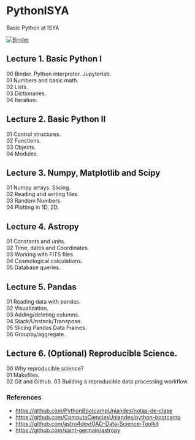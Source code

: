 # PythonISYA
Basic Python at ISYA


[![Binder](https://mybinder.org/badge.svg)](https://mybinder.org/v2/gh/AndeanROAD/PythonISYA/master?urlpath=lab)


## Lecture 1. Basic Python I

00 Binder. Python interpreter. Jupyterlab.  
01 Numbers and basic math.  
02 Lists.  
03 Dictionaries.  
04 Iteration.  

## Lecture 2. Basic Python II

01 Control structures.  
02 Functions.  
03 Objects.  
04 Modules.  

## Lecture 3. Numpy, Matplotlib and Scipy

01 Numpy arrays. Slicing.  
02 Reading and writing files.  
03 Random Numbers.  
04 Plotting in 1D, 2D.  

## Lecture 4. Astropy

01 Constants and units.  
02 Time, dates and Coordinates.  
03 Working with FITS files.  
04 Cosmological calculations.  
05 Database queries.  

## Lecture 5. Pandas

01 Reading data with pandas.  
02 Visualization.  
03 Adding/deleting columns.  
04 Stack/Unstack/Transpose.  
05 Slicing Pandas Data Frames.  
06 Groupby/aggregate.  

## Lecture 6. (Optional) Reproducible Science.

00 Why reproducible science?  
01 Makefiles.   
02 Git and Github. 
03 Building a reproducible data processing workflow.  


### References
* https://github.com/PythonBootcampUniandes/notas-de-clase
* https://github.com/ComputoCienciasUniandes/python-bootcamp
* https://github.com/astro4dev/OAD-Data-Science-Toolkit
* https://github.com/saint-germain/astropy
